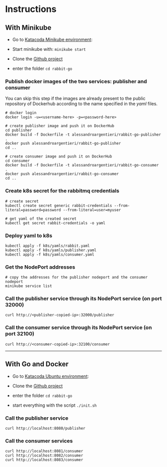 # Instructions


## With Minikube

- Go to [Katacoda Minikube environment](https://www.katacoda.com/scenario-examples/courses/environment-usages/minikube):

- Start minikube with: `minikube start`

- Clone the [Github project](https://github.com/alessandroargentieri/rabbit-go.git)

- enter the folder `cd rabbit-go`

### Publish docker images of the two services: publisher and consumer

You can skip this step if the images are already present to the public repository of Dockerhub according to the name specified in the _yaml_ files.

```
# docker login
docker login -u=<username-here> -p=<password-here>

# create publisher image and push it on DockerHub
cd publisher
docker build -f Dockerfile -t alessandroargentieri/rabbit-go-publisher .
docker push alessandroargentieri/rabbit-go-publisher
cd ..

# create consumer image and push it on DockerHub
cd consumer
docker build -f Dockerfile -t alessandroargentieri/rabbit-go-consumer .
docker push alessandroargentieri/rabbit-go-consumer
cd ..
```

### Create k8s secret for the rabbitmq credentials

```
# create secret
kubectl create secret generic rabbit-credentials --from-literal=password=password --from-literal=user=myuser

# get yaml of the created secret
kubectl get secret rabbit-credentials -o yaml
```

### Deploy yaml to k8s

```
kubectl apply -f k8s/yamls/rabbit.yaml
kubectl apply -f k8s/yamls/publisher.yaml
kubectl apply -f k8s/yamls/consumer.yaml
```

### Get the NodePort addresses

```
# copy the addresses for the publisher nodeport and the consumer nodeport
minikube service list
```

### Call the publisher service through its NodePort service (on port 32000)

```
curl http://<publisher-copied-ip>:32000/publisher
```
### Call the consumer service through its NodePort service (on port 32100)

```
curl http://<consumer-copied-ip>:32100/consumer
```
---

## With Go and Docker

- Go to [Katacoda Ubuntu environment](https://www.katacoda.com/courses/ubuntu/playground):

- Clone the [Github project](https://github.com/alessandroargentieri/rabbit-go.git)

- enter the folder `cd rabbit-go`

- start everything with the script `./init.sh`

### Call the publisher service

```
curl http://localhost:8080/publisher
```
### Call the consumer services

```
curl http://localhost:8081/consumer
curl http://localhost:8082/consumer
curl http://localhost:8083/consumer
```
